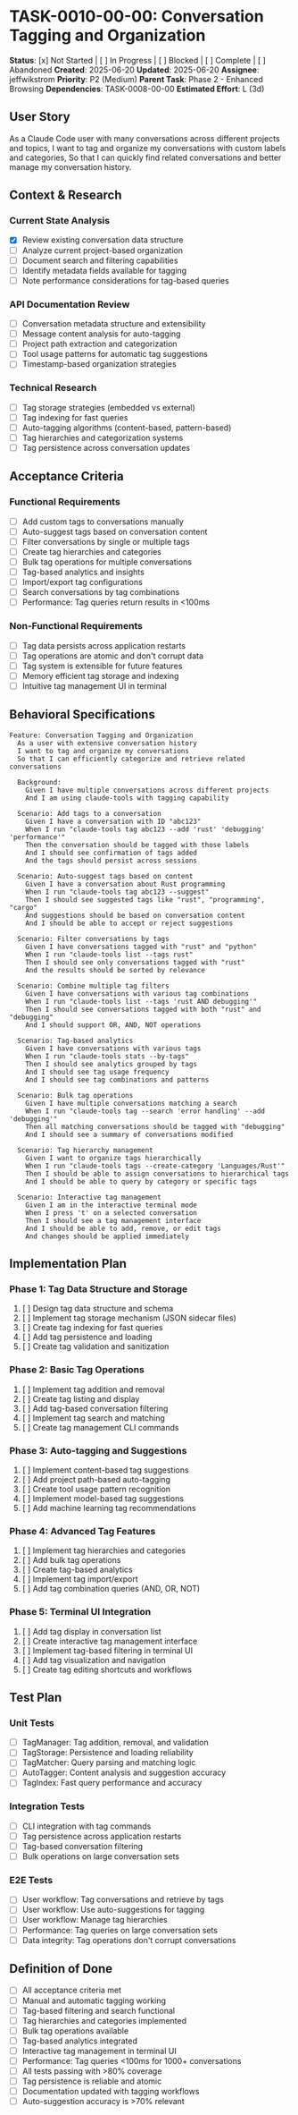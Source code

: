 # TASK-0010-00-00: Conversation Tagging and Organization

**Status**: [x] Not Started | [ ] In Progress | [ ] Blocked | [ ] Complete | [ ] Abandoned
**Created**: 2025-06-20
**Updated**: 2025-06-20
**Assignee**: jeffwikstrom
**Priority**: P2 (Medium)
**Parent Task**: Phase 2 - Enhanced Browsing
**Dependencies**: TASK-0008-00-00
**Estimated Effort**: L (3d)

## User Story
As a Claude Code user with many conversations across different projects and topics,
I want to tag and organize my conversations with custom labels and categories,
So that I can quickly find related conversations and better manage my conversation history.

## Context & Research

### Current State Analysis
- [x] Review existing conversation data structure
- [ ] Analyze current project-based organization
- [ ] Document search and filtering capabilities
- [ ] Identify metadata fields available for tagging
- [ ] Note performance considerations for tag-based queries

### API Documentation Review
- [ ] Conversation metadata structure and extensibility
- [ ] Message content analysis for auto-tagging
- [ ] Project path extraction and categorization
- [ ] Tool usage patterns for automatic tag suggestions
- [ ] Timestamp-based organization strategies

### Technical Research
- [ ] Tag storage strategies (embedded vs external)
- [ ] Tag indexing for fast queries
- [ ] Auto-tagging algorithms (content-based, pattern-based)
- [ ] Tag hierarchies and categorization systems
- [ ] Tag persistence across conversation updates

## Acceptance Criteria

### Functional Requirements
- [ ] Add custom tags to conversations manually
- [ ] Auto-suggest tags based on conversation content
- [ ] Filter conversations by single or multiple tags
- [ ] Create tag hierarchies and categories
- [ ] Bulk tag operations for multiple conversations
- [ ] Tag-based analytics and insights
- [ ] Import/export tag configurations
- [ ] Search conversations by tag combinations
- [ ] Performance: Tag queries return results in <100ms

### Non-Functional Requirements
- [ ] Tag data persists across application restarts
- [ ] Tag operations are atomic and don't corrupt data
- [ ] Tag system is extensible for future features
- [ ] Memory efficient tag storage and indexing
- [ ] Intuitive tag management UI in terminal

## Behavioral Specifications

```gherkin
Feature: Conversation Tagging and Organization
  As a user with extensive conversation history
  I want to tag and organize my conversations
  So that I can efficiently categorize and retrieve related conversations

  Background:
    Given I have multiple conversations across different projects
    And I am using claude-tools with tagging capability

  Scenario: Add tags to a conversation
    Given I have a conversation with ID "abc123"
    When I run "claude-tools tag abc123 --add 'rust' 'debugging' 'performance'"
    Then the conversation should be tagged with those labels
    And I should see confirmation of tags added
    And the tags should persist across sessions

  Scenario: Auto-suggest tags based on content
    Given I have a conversation about Rust programming
    When I run "claude-tools tag abc123 --suggest"
    Then I should see suggested tags like "rust", "programming", "cargo"
    And suggestions should be based on conversation content
    And I should be able to accept or reject suggestions

  Scenario: Filter conversations by tags
    Given I have conversations tagged with "rust" and "python"
    When I run "claude-tools list --tags rust"
    Then I should see only conversations tagged with "rust"
    And the results should be sorted by relevance

  Scenario: Combine multiple tag filters
    Given I have conversations with various tag combinations
    When I run "claude-tools list --tags 'rust AND debugging'"
    Then I should see conversations tagged with both "rust" and "debugging"
    And I should support OR, AND, NOT operations

  Scenario: Tag-based analytics
    Given I have conversations with various tags
    When I run "claude-tools stats --by-tags"
    Then I should see analytics grouped by tags
    And I should see tag usage frequency
    And I should see tag combinations and patterns

  Scenario: Bulk tag operations
    Given I have multiple conversations matching a search
    When I run "claude-tools tag --search 'error handling' --add 'debugging'"
    Then all matching conversations should be tagged with "debugging"
    And I should see a summary of conversations modified

  Scenario: Tag hierarchy management
    Given I want to organize tags hierarchically
    When I run "claude-tools tags --create-category 'Languages/Rust'"
    Then I should be able to assign conversations to hierarchical tags
    And I should be able to query by category or specific tags

  Scenario: Interactive tag management
    Given I am in the interactive terminal mode
    When I press 't' on a selected conversation
    Then I should see a tag management interface
    And I should be able to add, remove, or edit tags
    And changes should be applied immediately
```

## Implementation Plan

### Phase 1: Tag Data Structure and Storage
1. [ ] Design tag data structure and schema
2. [ ] Implement tag storage mechanism (JSON sidecar files)
3. [ ] Create tag indexing for fast queries
4. [ ] Add tag persistence and loading
5. [ ] Create tag validation and sanitization

### Phase 2: Basic Tag Operations
1. [ ] Implement tag addition and removal
2. [ ] Create tag listing and display
3. [ ] Add tag-based conversation filtering
4. [ ] Implement tag search and matching
5. [ ] Create tag management CLI commands

### Phase 3: Auto-tagging and Suggestions
1. [ ] Implement content-based tag suggestions
2. [ ] Add project path-based auto-tagging
3. [ ] Create tool usage pattern recognition
4. [ ] Implement model-based tag suggestions
5. [ ] Add machine learning tag recommendations

### Phase 4: Advanced Tag Features
1. [ ] Implement tag hierarchies and categories
2. [ ] Add bulk tag operations
3. [ ] Create tag-based analytics
4. [ ] Implement tag import/export
5. [ ] Add tag combination queries (AND, OR, NOT)

### Phase 5: Terminal UI Integration
1. [ ] Add tag display in conversation list
2. [ ] Create interactive tag management interface
3. [ ] Implement tag-based filtering in terminal UI
4. [ ] Add tag visualization and navigation
5. [ ] Create tag editing shortcuts and workflows

## Test Plan

### Unit Tests
- [ ] TagManager: Tag addition, removal, and validation
- [ ] TagStorage: Persistence and loading reliability
- [ ] TagMatcher: Query parsing and matching logic
- [ ] AutoTagger: Content analysis and suggestion accuracy
- [ ] TagIndex: Fast query performance and accuracy

### Integration Tests
- [ ] CLI integration with tag commands
- [ ] Tag persistence across application restarts
- [ ] Tag-based conversation filtering
- [ ] Bulk operations on large conversation sets

### E2E Tests
- [ ] User workflow: Tag conversations and retrieve by tags
- [ ] User workflow: Use auto-suggestions for tagging
- [ ] User workflow: Manage tag hierarchies
- [ ] Performance: Tag queries on large conversation sets
- [ ] Data integrity: Tag operations don't corrupt conversations

## Definition of Done
- [ ] All acceptance criteria met
- [ ] Manual and automatic tagging working
- [ ] Tag-based filtering and search functional
- [ ] Tag hierarchies and categories implemented
- [ ] Bulk tag operations available
- [ ] Tag-based analytics integrated
- [ ] Interactive tag management in terminal UI
- [ ] Performance: Tag queries <100ms for 1000+ conversations
- [ ] All tests passing with >80% coverage
- [ ] Tag persistence is reliable and atomic
- [ ] Documentation updated with tagging workflows
- [ ] Auto-suggestion accuracy is >70% relevant